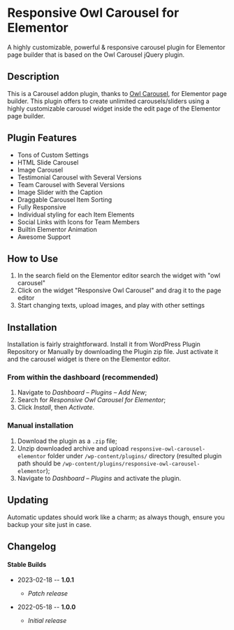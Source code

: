 # Responsive Owl Carousel for Elementor

A highly customizable, powerful & responsive carousel plugin for Elementor page builder that is based on the Owl Carousel jQuery plugin.

## Description
This is a Carousel addon plugin, thanks to [Owl Carousel](https://owlcarousel2.github.io/OwlCarousel2), for Elementor page builder. This plugin offers to create unlimited carousels/sliders using a highly customizable carousel widget inside the edit page of the Elementor page builder.

## Plugin Features

* Tons of Custom Settings
* HTML Slide Carousel
* Image Carousel
* Testimonial Carousel with Several Versions
* Team Carousel with Several Versions
* Image Slider with the Caption
* Draggable Carousel Item Sorting
* Fully Responsive
* Individual styling for each Item Elements
* Social Links with Icons for Team Members
* Builtin Elementor Animation
* Awesome Support

## How to Use

1. In the search field on the Elementor editor search the widget with "owl carousel"
2. Click on the widget "Responsive Owl Carousel" and drag it to the page editor
3. Start changing texts, upload images, and play with other settings

## Installation
Installation is fairly straightforward. Install it from WordPress Plugin Repository or Manually by downloading the Plugin zip file. Just activate it and the carousel widget is there on the Elementor editor.

### From within the dashboard (recommended)

1. Navigate to _Dashboard – Plugins – Add New_;
2. Search for _Responsive Owl Carousel for Elementor_;
3. Click _Install_, then _Activate_.

### Manual installation

1. Download the plugin as a `.zip` file;
2. Unzip downloaded archive and upload `responsive-owl-carousel-elementor` folder under `/wp-content/plugins/` directory (resulted plugin path should be `/wp-content/plugins/responsive-owl-carousel-elementor`);
3. Navigate to *Dashboard – Plugins* and activate the plugin.

## Updating

Automatic updates should work like a charm; as always though, ensure you backup your site just in case.

## Changelog

#### Stable Builds

*   2023-02-18 -- **1.0.1**
    *  _Patch release_


*   2022-05-18 -- **1.0.0**
    *  _Initial release_